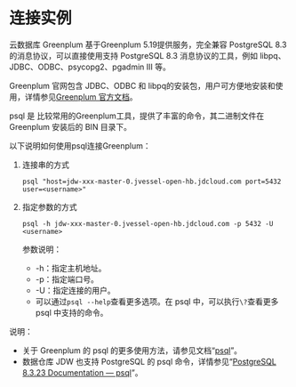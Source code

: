 # 连接实例

云数据库 Greenplum 基于Greenplum 5.19提供服务，完全兼容 PostgreSQL 8.3 的消息协议，可以直接使用支持 PostgreSQL 8.3 消息协议的工具，例如 libpq、JDBC、ODBC、psycopg2、pgadmin III 等。

Greenplum 官网包含 JDBC、ODBC 和 libpq的安装包，用户可方便地安装和使用，详情参见[Greenplum 官方文档](http://gpdb.docs.pivotal.io/4380/client_tool_guides/drivers/unix/unix_connect.html)。

psql 是 比较常用的Greenplum工具，提供了丰富的命令，其二进制文件在 Greenplum 安装后的 BIN 目录下。

以下说明如何使用psql连接Greenplum：

1. 连接串的方式

   ```
   psql "host=jdw-xxx-master-0.jvessel-open-hb.jdcloud.com port=5432 user=<username>" 
   ```

2. 指定参数的方式

   ```
   psql -h jdw-xxx-master-0.jvessel-open-hb.jdcloud.com -p 5432 -U <username>
   ```

   参数说明：

   - -h：指定主机地址。
   - -p：指定端口号。
   - -U：指定连接的用户。
   - 可以通过`psql --help`查看更多选项。在 psql 中，可以执行`\?`查看更多 psql 中支持的命令。

说明：

- 关于 Greenplum 的 psql 的更多使用方法，请参见文档“[psql](http://gpdb.docs.pivotal.io/4340/client_tool_guides/client/unix/psql.html)”。
- 数据仓库 JDW 也支持 PostgreSQL 的 psql 命令，详情参见“[PostgreSQL 8.3.23 Documentation — psql](https://www.postgresql.org/docs/8.3/static/app-psql.html)”。

